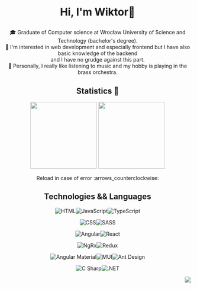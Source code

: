 # <p align="center">Hi, I'm Wiktor👋</p> 

<div align="center">

:mortar_board: Graduate of Computer science at Wrocław University of Science and Technology (bachelor's degree).
<br>:telescope: I'm interested in web development and especially frontend but I have also basic knowledge of the backend <br> and I have no grudge against this part.
<br>:trumpet: Personally, I really like listening to music and my hobby is playing in the brass orchestra. 


## Statistics :dart:

<img height="180" src="https://github-readme-streak-stats.herokuapp.com/?user=wiktord2000&theme=blux&count_private=true&mode=weekly">
<img height="180"src="https://github-readme-stats-wiktord2000.vercel.app/api/top-langs/?username=wiktord2000&langs_count=8&layout=compact&count_private=true&bg_color=263d46&title_color=28ecfa&text_color=ffffff">

<p align="center">Reload in case of error :arrows_counterclockwise:</p>

## Technologies && Languages 
<img src="https://img.shields.io/badge/-HTML-E34F26?logo=html5&logoColor=white&style=for-the-badge" alt="HTML"/><img src="https://img.shields.io/badge/-JavaScript-F7DF1E?logo=javascript&logoColor=black&style=for-the-badge" alt="JavaScript"/><img src="https://img.shields.io/badge/-TypeScript-007ACC?logo=TypeScript&logoColor=white&style=for-the-badge" alt="TypeScript"/>

<img src="https://img.shields.io/badge/-CSS-1572B6?logo=css3&logoColor=white&style=for-the-badge" alt="CSS"/><img src="https://img.shields.io/badge/-SASS-CC6699?logo=sass&logoColor=white&style=for-the-badge" alt="SASS"/>
  
<img src="https://img.shields.io/badge/-Angular-DD0031?logo=angular&logoColor=white&style=for-the-badge" alt="Angular"/><img src="https://img.shields.io/badge/-React-61DAFB?logo=react&logoColor=black&style=for-the-badge" alt="React"/>

<img src="https://img.shields.io/badge/-NgRx-ba2bd2?logo=angular&logoColor=white&style=for-the-badge" alt="NgRx"/><img src="https://img.shields.io/badge/-Redux-764ABC?logo=Redux&logoColor=white&style=for-the-badge" alt="Redux"/>
  
<img src="https://img.shields.io/badge/-Material-3f51b5?&logo=angular&logoColor=white&style=for-the-badge" alt="Angular Material"/><img src="https://img.shields.io/badge/-MUI-007FFF?&logo=mui&logoColor=white&style=for-the-badge" alt="MUI"/><img src="https://img.shields.io/badge/-Bootstrap-7952B3?&logo=bootstrap&logoColor=white&style=for-the-badge" alt="Ant Design"/>

<img src="https://img.shields.io/badge/-C Sharp-239120?logo=csharp&logoColor=white&style=for-the-badge" alt="C Sharp"/><img src="https://img.shields.io/badge/-ASP.NET-512BD4?&logoColor=white&style=for-the-badge" alt=".NET"/>
  


</div>

<!-- Views -->
<img align="right" src="https://gpvc.arturio.dev/wiktord2000">
